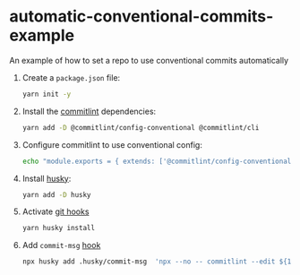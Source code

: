 # automatic-conventional-commits-example
An example of how to set a repo to use conventional commits automatically

1. Create a `package.json` file:
    ```bash
    yarn init -y
    ```
2. Install the [commitlint](https://github.com/conventional-changelog/commitlint) dependencies:
    ```bash
    yarn add -D @commitlint/config-conventional @commitlint/cli
    ```
3. Configure commitlint to use conventional config:
    ```bash
    echo "module.exports = { extends: ['@commitlint/config-conventional'] };" > commitlint.config.js
    ```
4. Install [husky](https://github.com/typicode/husky):
    ```bash
    yarn add -D husky
    ```
5. Activate [git hooks](https://git-scm.com/docs/githooks)
    ```bash
    yarn husky install
    ```
6. Add `commit-msg` [hook](https://git-scm.com/docs/githooks#_commit_msg)
    ```bash
    npx husky add .husky/commit-msg  'npx --no -- commitlint --edit ${1}'
    ```